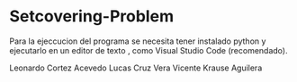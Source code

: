 # Setcovering-Problem

Para la ejeccucion del programa se necesita tener instalado python y ejecutarlo en un editor de texto , como Visual Studio Code (recomendado).

Leonardo Cortez Acevedo
Lucas Cruz Vera
Vicente Krause Aguilera

